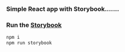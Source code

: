 ### Simple React app with Storybook.......

### Run the [Storybook](https://github.com/kadirahq/react-storybook)

```js
npm i
npm run storybook
```
